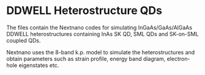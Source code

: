 # DDWELL Heterostructure QDs

The files contain the Nextnano codes for simulating InGaAs/GaAs/AlGaAs DDWELL heterostructures containing InAs SK QD, SML QDs and SK-on-SML coupled QDs.

Nextnano uses the 8-band k.p. model to simulate the heterostructures and obtain parameters such as strain profile, energy band diagram, electron-hole eigenstates etc.
